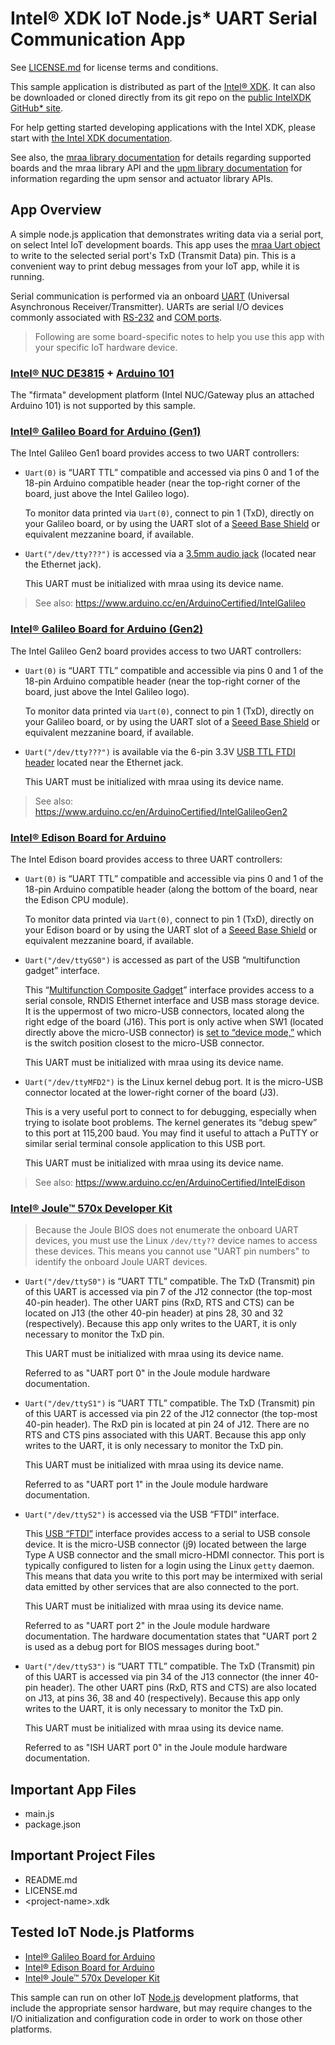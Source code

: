 Intel® XDK IoT Node.js\* UART Serial Communication App
======================================================
See [LICENSE.md](LICENSE.md) for license terms and conditions.

This sample application is distributed as part of the [Intel® XDK][1]. It can
also be downloaded or cloned directly from its git repo on the
[public IntelXDK GitHub\* site][2].

[1]: http://xdk.intel.com
[2]: https://github.com/gomobile

For help getting started developing applications with the Intel XDK, please
start with [the Intel XDK documentation][3].

[3]: https://software.intel.com/en-us/xdk/docs

See also, the
[mraa library documentation](https://iotdk.intel.com/docs/master/mraa/index.html)
for details regarding supported boards and the mraa library API and the
[upm library documentation](https://iotdk.intel.com/docs/master/upm/) for
information regarding the upm sensor and actuator library APIs.

App Overview
------------
A simple node.js application that demonstrates writing data via a serial port,
on select Intel IoT development boards. This app uses the [mraa Uart object][4]
to write to the selected serial port's TxD (Transmit Data) pin. This is a
convenient way to print debug messages from your IoT app, while it is running.

[4]:http://iotdk.intel.com/docs/master/mraa/classmraa_1_1_uart.html

Serial communication is performed via an onboard [UART][5] (Universal
Asynchronous Receiver/Transmitter). UARTs are serial I/O devices commonly
associated with [RS-232][6] and [COM ports][7].

[5]: https://en.wikipedia.org/wiki/Universal_asynchronous_receiver/transmitter
[6]: https://en.wikipedia.org/wiki/RS-232
[7]: https://en.wikipedia.org/wiki/COM_(hardware_interface)

> Following are some board-specific notes to help you use this app with your
> specific IoT hardware device.

### [Intel® NUC DE3815](http://www.intel.com/nucsupport) + [Arduino 101](http://intel.com/arduino)

The "firmata" development platform (Intel NUC/Gateway plus an attached Arduino
101) is not supported by this sample.

### [Intel® Galileo Board for Arduino (Gen1)](http://intel.com/galileo)

The Intel Galileo Gen1 board provides access to two UART controllers:

* `Uart(0)` is “UART TTL” compatible and accessed via pins 0 and 1 of the
  18-pin Arduino compatible header (near the top-right corner of the board,
  just above the Intel Galileo logo).

  To monitor data printed via `Uart(0)`, connect to pin 1 (TxD), directly on
  your Galileo board, or by using the UART slot of a [Seeed Base Shield][8]
  or equivalent mezzanine board, if available.

[8]: https://www.seeedstudio.com/Base-Shield-V2-p-1378.html

* `Uart("/dev/tty???")` is accessed via a [3.5mm audio jack][9] (located
  near the Ethernet jack).

  This UART must be initialized with mraa using its device name.

[9]: http://www.ftdichip.com/Products/Cables/USBTTLSerial.htm

> See also: <https://www.arduino.cc/en/ArduinoCertified/IntelGalileo>

### [Intel® Galileo Board for Arduino (Gen2)](http://intel.com/galileo)

The Intel Galileo Gen2 board provides access to two UART controllers:

* `Uart(0)` is “UART TTL” compatible and accessible via pins 0 and 1 of the
  18-pin Arduino compatible header (near the top-right corner of the board,
  just above the Intel Galileo logo).

  To monitor data printed via `Uart(0)`, connect to pin 1 (TxD), directly on
  your Galileo board, or by using the UART slot of a [Seeed Base Shield][10]
  or equivalent mezzanine board, if available.

[10]: https://www.seeedstudio.com/Base-Shield-V2-p-1378.html

* `Uart("/dev/tty???")` is available via the 6-pin 3.3V
  [USB TTL FTDI header][11] located near the Ethernet jack.

  This UART must be initialized with mraa using its device name.

[11]: http://www.ftdichip.com/Products/Cables/USBTTLSerial.htm

> See also: <https://www.arduino.cc/en/ArduinoCertified/IntelGalileoGen2>

### [Intel® Edison Board for Arduino](http://intel.com/edison)

The Intel Edison board provides access to three UART controllers:

* `Uart(0)` is “UART TTL” compatible and accessible via pins 0 and 1 of the
  18-pin Arduino compatible header (along the bottom of the board, near the
  Edison CPU module).

  To monitor data printed via `Uart(0)`, connect to pin 1 (TxD), directly on
  your Edison board or by using the UART slot of a [Seeed Base Shield][12]
  or equivalent mezzanine board, if available.

[12]: https://www.seeedstudio.com/Base-Shield-V2-p-1378.html

* `Uart("/dev/ttyGS0")` is accessed as part of the USB “multifunction gadget”
  interface.

  This “[Multifunction Composite Gadget][13]” interface provides access to a
  serial console, RNDIS Ethernet interface and USB mass storage device. It is
  the uppermost of two micro-USB connectors, located along the right edge of
  the board (J16). This port is only active when SW1 (located directly above
  the micro-USB connector) is [set to “device mode,”][14] which is the switch
  position closest to the micro-USB connector.

  This UART must be initialized with mraa using its device name.

[13]: https://www.kernel.org/doc/Documentation/usb/gadget_multi.txt
[14]: https://communities.intel.com/docs/DOC-23454

* `Uart("/dev/ttyMFD2")` is the Linux kernel debug port. It is the micro-USB
  connector located at the lower-right corner of the board (J3).

  This is a very useful port to connect to for debugging, especially when
  trying to isolate boot problems. The kernel generates its “debug spew” to
  this port at 115,200 baud. You may find it useful to attach a PuTTY or
  similar serial terminal console application to this USB port.

  This UART must be initialized with mraa using its device name.

> See also: <https://www.arduino.cc/en/ArduinoCertified/IntelEdison>

### [Intel® Joule™ 570x Developer Kit](http://intel.com/joule)

> Because the Joule BIOS does not enumerate the onboard UART devices, you
> must use the Linux `/dev/tty??` device names to access these devices.
> This means you cannot use "UART pin numbers" to identify the onboard
> Joule UART devices.

* `Uart("/dev/ttyS0")` is “UART TTL” compatible. The TxD (Transmit) pin of this
  UART is accessed via pin 7 of the J12 connector (the top-most 40-pin header).
  The other UART pins (RxD, RTS and CTS) can be located on J13 (the other 40-pin
  header) at pins 28, 30 and 32 (respectively). Because this app only writes to
  the UART, it is only necessary to monitor the TxD pin.

  This UART must be initialized with mraa using its device name.

  Referred to as "UART port 0" in the Joule module hardware documentation.

* `Uart("/dev/ttyS1")` is “UART TTL” compatible. The TxD (Transmit) pin of this
  UART is accessed via pin 22 of the J12 connector (the top-most 40-pin header).
  The RxD pin is located at pin 24 of J12. There are no RTS and CTS pins
  associated with this UART. Because this app only writes to the UART, it is
  only necessary to monitor the TxD pin.

  This UART must be initialized with mraa using its device name.

  Referred to as "UART port 1" in the Joule module hardware documentation.

* `Uart("/dev/ttyS2")` is accessed via the USB “FTDI” interface.

  This [USB “FTDI”][15] interface provides access to a serial to USB console
  device. It is the micro-USB connector (j9) located between the large Type A
  USB connector and the small micro-HDMI connector. This port is typically
  configured to listen for a login using the Linux `getty` daemon. This means
  that data you write to this port may be intermixed with serial data emitted
  by other services that are also connected to the port.

  This UART must be initialized with mraa using its device name.

  Referred to as "UART port 2" in the Joule module hardware documentation.
  The hardware documentation states that "UART port 2 is used as a debug
  port for BIOS messages during boot."

[15]: https://en.wikipedia.org/wiki/FTDI

* `Uart("/dev/ttyS3")` is “UART TTL” compatible. The TxD (Transmit) pin of this
  UART is accessed via pin 34 of the J13 connector (the inner 40-pin header).
  The other UART pins (RxD, RTS and CTS) are also located on J13, at pins 36, 38
  and 40 (respectively). Because this app only writes to the UART, it is only
  necessary to monitor the TxD pin.

  This UART must be initialized with mraa using its device name.

  Referred to as "ISH UART port 0" in the Joule module hardware documentation.

Important App Files
-------------------
* main.js
* package.json

Important Project Files
-----------------------
* README.md
* LICENSE.md
* \<project-name\>.xdk

Tested IoT Node.js Platforms
----------------------------
* [Intel® Galileo Board for Arduino](http://intel.com/galileo)
* [Intel® Edison Board for Arduino](http://intel.com/edison)
* [Intel® Joule™ 570x Developer Kit](http://intel.com/joule)

This sample can run on other IoT [Node.js](http://nodejs.org) development
platforms, that include the appropriate sensor hardware, but may require
changes to the I/O initialization and configuration code in order to work on
those other platforms.
